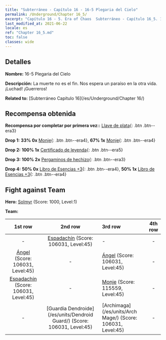 ```yaml
---
title: "Subterráneo - Capítulo 16 - 16-5 Plegaria del Cielo"
permalink: /Underground/Chapter 16_5/
excerpt: "Capítulo 16 - 5. Era of Chaos  Subterráneo - Capítulo 16_5. 16-5 Plegaria del Cielo"
last_modified_at: 2021-06-22
locale: es
ref: "Chapter 16_5.md"
toc: false
classes: wide
---
```


## Detalles

 **Nombre:** 16-5 Plegaria del Cielo

 **Descripción:** La muerte no es el fin. Nos espera un paraíso en la otra vida. ¡Luchad! ¡Guerreros!

 **Related to:** [Subterráneo Capítulo 16](/es/Underground/Chapter 16/)

## Recompensa obtenida

 **Recompensa por completar por primera vez::** [Llave de plata](/ItemsES/con_693/){: .btn .btn--era3}

 **Drop 1:** **33% 0x** [Monje](/ItemsES/unt_194/){: .btn .btn--era4}, **67% 1x** [Monje](/ItemsES/unt_194/){: .btn .btn--era4}

 **Drop 2:** **100% 1x** [Certificado de leyenda](/ItemsES/mat_67/){: .btn .btn--era5}

 **Drop 3:** **100% 2x** [Pergaminos de hechizo](/ItemsES/con_694/){: .btn .btn--era3}

 **Drop 4:** **50% 0x** [Libro de Esencias +3](/ItemsES/mat_60/){: .btn .btn--era4}, **50% 1x** [Libro de Esencias +3](/ItemsES/mat_60/){: .btn .btn--era4}


## Fight against Team
 **Hero:** [Solmyr](/es/heroes/Solmyr/) (Score: 1000, Level:1)

 **Team:**


  | 1st row | 2nd row | 3rd row | 4th row |
  |:----:|:----:|:----|:----:|
  | - | [Espadachín](/es/units/Swordsman/) (Score: 106031, Level:45)  | - | - |
  | [Ángel](/es/units/Angel/) (Score: 106031, Level:45)  | - | [Ángel](/es/units/Angel/) (Score: 106031, Level:45)  | - |
  | [Espadachín](/es/units/Swordsman/) (Score: 106031, Level:45)  | - | [Monje](/es/units/Monk/) (Score: 115559, Level:45)  | - |
  | - | [Guardia Dendroide](/es/units/Dendroid Guard/) (Score: 106031, Level:45)  | [Archimaga](/es/units/Arch Mage/) (Score: 106031, Level:45)  | - |


